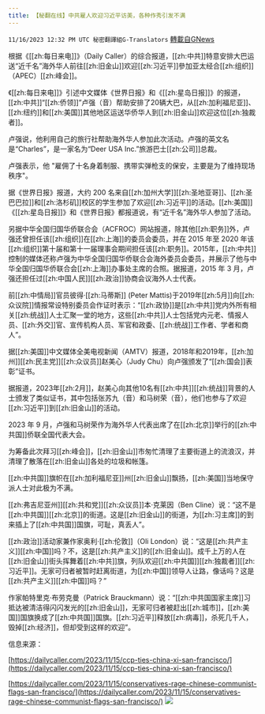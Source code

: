 ```yaml
---
title: 【秘翻在线】中共雇人欢迎习近平访美，各种作秀引发不满
---
```

`11/16/2023 12:32 PM UTC 秘密翻譯組G-Translators` [轉載自GNews](https://gnews.org/articles/1983534)

根据《[[zh:每日来电]]》（Daily Caller）的综合报道，[[zh:中共]]特意安排大巴运送“近千名”海外华人前往[[zh:旧金山]]欢迎[[zh:习近平]]參加亚太经合[[zh:组织]]（APEC）[[zh:峰会]]。

《[[zh:每日来电]]》引述中文媒体《世界日报》和《[[zh:星岛日报]]》的报道，[[zh:中共]]“[[zh:侨领]]”卢强（音）帮助安排了20辆大巴，从[[zh:加利福尼亚]]、[[zh:纽约]]和[[zh:美国]]其他地区运送华侨华人到[[zh:旧金山]]欢迎这位[[zh:独裁者]]。

卢强说，他利用自己的旅行社帮助海外华人参加此次活动。卢强的英文名是“Charles”，是一家名为“Deer USA Inc.”旅游巴士[[zh:公司]]总裁。

卢强表示，他 "雇佣了十名身着制服、携带实弹枪支的保安，主要是为了维持现场秩序"。

据《世界日报》报道，大约 200 名来自[[zh:加州大学]][[zh:圣地亚哥]]、[[zh:圣巴巴拉]]和[[zh:洛杉矶]]校区的学生参加了欢迎[[zh:习近平]]的活动。[[zh:美国]]《[[zh:星岛日报]]》和《世界日报》都报道说，有“近千名”海外华人参加了活动。

另据中华全国归国华侨联合会（ACFROC）网站报道，除其他[[zh:职务]]外，卢强还曾担任该[[zh:组织]]在[[zh:上海]]的委员会委员，并在 2015 年至 2020 年该[[zh:组织]]第十届和第十一届理事会期间担任该[[zh:职务]]。2015年，[[zh:中共]]控制的媒体还称卢强为中华全国归国华侨联合会海外委员会委员，并展示了他与中华全国归国华侨联合会[[zh:上海]]办事处主席的合照。据报道，2015 年 3 月，卢强还担任过[[zh:中国人民]][[zh:政治]]协商会议海外人士代表。

前[[zh:中情局]]官员彼得·[[zh:马蒂斯]] (Peter Mattis)于2019年[[zh:5月]]向[[zh:众议院]]情报常设特别委员会作证时表示：“[[zh:政协]]是[[zh:中共]]党内外所有相关[[zh:统战]]人士汇聚一堂的地方，这些[[zh:中共]]人士包括党内元老、情报人员、[[zh:外交]]官、宣传机构人员、军官和政委、[[zh:统战]]工作者、学者和商人”。

据[[zh:美国]]中文媒体全美电视新闻（AMTV）报道，2018年和2019年，[[zh:加州]][[zh:民主党]][[zh:众议员]]赵美心（Judy Chu）向卢强颁发了“[[zh:国会]]表彰”证书。

据报道，2023年[[zh:2月]]，赵美心向其他10名有[[zh:中共]][[zh:统战]]背景的人士颁发了类似证书，其中包括张苏九（音）和马树荣（音），他们也参与了欢迎[[zh:习近平]]到[[zh:旧金山]]的活动。

2023 年 9 月，卢强和马树荣作为海外华人代表出席了在[[zh:北京]]举行的[[zh:中共国]]侨联全国代表大会。

为筹备此次拜习[[zh:峰会]]，[[zh:旧金山]]市匆忙清理了主要街道上的流浪汉，并清理了散落在[[zh:旧金山]]各处的垃圾和帐篷。

[[zh:中共国]]旗帜在[[zh:加利福尼亚]]州[[zh:旧金山]]飘扬，[[zh:美国]]当地保守派人士对此极为不满。

[[zh:弗吉尼亚州]][[zh:共和党]][[zh:众议员]]本·克莱因（Ben Cline）说：“这不是[[zh:中共国]][[zh:北京]]的街道。这是[[zh:旧金山]]的街道，为[[zh:习主席]]的到来插上了[[zh:中共国]]国旗，可耻，真丢人”。

[[zh:政治]]活动家兼作家奥利·[[zh:伦敦]]（Oli London）说：“这是[[zh:共产主义]][[zh:中国]]吗？不，这是[[zh:共产主义]]的[[zh:旧金山]]。成千上万的人在[[zh:旧金山]]街头挥舞着[[zh:中共]]旗，列队欢迎[[zh:中共国]][[zh:独裁者]][[zh:习近平]]。无家可归者被暂时赶离街道，为[[zh:中国]]领导人让路，像话吗？这是[[zh:共产主义]][[zh:中国]]吗？”

作家帕特里克·布劳克曼（Patrick Brauckmann）说：“[[zh:中共国国家主席]]习抵达被清洁得闪闪发光的[[zh:旧金山]]，无家可归者被赶出[[zh:城市]]，[[zh:美国]]国旗换成了[[zh:中共国]]国旗。[[zh:习近平]]释放[[zh:病毒]]，杀死几千人，毁掉[[zh:经济]]，但却受到这样的欢迎”。

信息来源：

[https://dailycaller.com/2023/11/15/ccp-ties-china-xi-san-francisco/](https://dailycaller.com/2023/11/15/ccp-ties-china-xi-san-francisco/)

[https://dailycaller.com/2023/11/15/conservatives-rage-chinese-communist-flags-san-francisco/](https://dailycaller.com/2023/11/15/conservatives-rage-chinese-communist-flags-san-francisco/)
![](https://i.imgur.com/hASgZi5.jpg)

